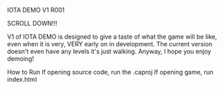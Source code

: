 IOTA DEMO V1 R001

SCROLL DOWN!!!

V1 of IOTA DEMO is designed to give a taste of what the game will be like, even when it is very, VERY early on in development. The current version doesn't even have any levels it's just walking. Anyway, I hope you enjoy demoing!

How to Run
If opening source code, run the .caproj
If opening game, run index.html

